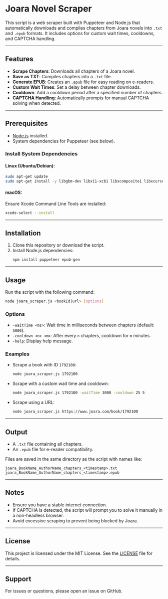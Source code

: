 # Joara Novel Scraper

This script is a web scraper built with Puppeteer and Node.js that automatically downloads and compiles chapters from Joara novels into `.txt` and `.epub` formats. It includes options for custom wait times, cooldowns, and CAPTCHA handling.

---

## Features
- **Scrape Chapters**: Downloads all chapters of a Joara novel.
- **Save as TXT**: Compiles chapters into a `.txt` file.
- **Generate EPUB**: Creates an `.epub` file for easy reading on e-readers.
- **Custom Wait Times**: Set a delay between chapter downloads.
- **Cooldown**: Add a cooldown period after a specified number of chapters.
- **CAPTCHA Handling**: Automatically prompts for manual CAPTCHA solving when detected.

---

## Prerequisites
- [Node.js](https://nodejs.org/) installed.
- System dependencies for Puppeteer (see below).

### Install System Dependencies
#### **Linux (Ubuntu/Debian)**:
```bash
sudo apt-get update
sudo apt-get install -y libgbm-dev libx11-xcb1 libxcomposite1 libxcursor1 libxdamage1 libxi6 libxtst6 libnss3 libatk1.0-0 libatk-bridge2.0-0 libgdk-pixbuf2.0-0 libgtk-3-0 libasound2
```

#### **macOS**:
Ensure Xcode Command Line Tools are installed:
```bash
xcode-select --install
```

---

## Installation
1. Clone this repository or download the script.
2. Install Node.js dependencies:
   ```bash
   npm install puppeteer epub-gen
   ```

---

## Usage
Run the script with the following command:
```bash
node joara_scraper.js <bookId|url> [options]
```

### Options
- `-waitTime <ms>`: Wait time in milliseconds between chapters (default: `5000`).
- `-cooldown <n> <m>`: After every `n` chapters, cooldown for `m` minutes.
- `-help`: Display help message.

### Examples
- Scrape a book with ID `1792100`:
  ```bash
  node joara_scraper.js 1792100
  ```
- Scrape with a custom wait time and cooldown:
  ```bash
  node joara_scraper.js 1792100 -waitTime 3000 -cooldown 25 5
  ```
- Scrape using a URL:
  ```bash
  node joara_scraper.js https://www.joara.com/book/1792100
  ```

---

## Output
- A `.txt` file containing all chapters.
- An `.epub` file for e-reader compatibility.

Files are saved in the same directory as the script with names like:
```
joara_BookName_AuthorName_chapters_<timestamp>.txt
joara_BookName_AuthorName_chapters_<timestamp>.epub
```

---

## Notes
- Ensure you have a stable internet connection.
- If CAPTCHA is detected, the script will prompt you to solve it manually in a non-headless browser.
- Avoid excessive scraping to prevent being blocked by Joara.

---

## License
This project is licensed under the MIT License. See the [LICENSE](LICENSE) file for details.

---

## Support
For issues or questions, please open an issue on GitHub.
